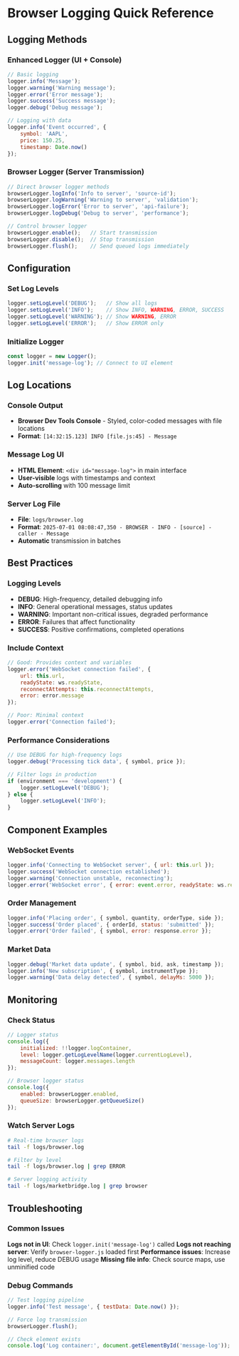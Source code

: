 # Browser Logging Quick Reference

## Logging Methods

### Enhanced Logger (UI + Console)

```javascript
// Basic logging
logger.info('Message');
logger.warning('Warning message');
logger.error('Error message');
logger.success('Success message');
logger.debug('Debug message');

// Logging with data
logger.info('Event occurred', {
    symbol: 'AAPL',
    price: 150.25,
    timestamp: Date.now()
});
```

### Browser Logger (Server Transmission)

```javascript
// Direct browser logger methods
browserLogger.logInfo('Info to server', 'source-id');
browserLogger.logWarning('Warning to server', 'validation');
browserLogger.logError('Error to server', 'api-failure');
browserLogger.logDebug('Debug to server', 'performance');

// Control browser logger
browserLogger.enable();   // Start transmission
browserLogger.disable();  // Stop transmission
browserLogger.flush();    // Send queued logs immediately
```

## Configuration

### Set Log Levels

```javascript
logger.setLogLevel('DEBUG');   // Show all logs
logger.setLogLevel('INFO');    // Show INFO, WARNING, ERROR, SUCCESS
logger.setLogLevel('WARNING'); // Show WARNING, ERROR
logger.setLogLevel('ERROR');   // Show ERROR only
```

### Initialize Logger

```javascript
const logger = new Logger();
logger.init('message-log'); // Connect to UI element
```

## Log Locations

### Console Output

- **Browser Dev Tools Console** - Styled, color-coded messages with file locations
- **Format**: `[14:32:15.123] INFO [file.js:45] - Message`

### Message Log UI

- **HTML Element**: `<div id="message-log">` in main interface
- **User-visible** logs with timestamps and context
- **Auto-scrolling** with 100 message limit

### Server Log File

- **File**: `logs/browser.log`
- **Format**: `2025-07-01 08:08:47,350 - BROWSER - INFO - [source] - caller - Message`
- **Automatic** transmission in batches

## Best Practices

### Logging Levels

- **DEBUG**: High-frequency, detailed debugging info
- **INFO**: General operational messages, status updates
- **WARNING**: Important non-critical issues, degraded performance
- **ERROR**: Failures that affect functionality
- **SUCCESS**: Positive confirmations, completed operations

### Include Context

```javascript
// Good: Provides context and variables
logger.error('WebSocket connection failed', {
    url: this.url,
    readyState: ws.readyState,
    reconnectAttempts: this.reconnectAttempts,
    error: error.message
});

// Poor: Minimal context
logger.error('Connection failed');
```

### Performance Considerations

```javascript
// Use DEBUG for high-frequency logs
logger.debug('Processing tick data', { symbol, price });

// Filter logs in production
if (environment === 'development') {
    logger.setLogLevel('DEBUG');
} else {
    logger.setLogLevel('INFO');
}
```

## Component Examples

### WebSocket Events

```javascript
logger.info('Connecting to WebSocket server', { url: this.url });
logger.success('WebSocket connection established');
logger.warning('Connection unstable, reconnecting');
logger.error('WebSocket error', { error: event.error, readyState: ws.readyState });
```

### Order Management

```javascript
logger.info('Placing order', { symbol, quantity, orderType, side });
logger.success('Order placed', { orderId, status: 'submitted' });
logger.error('Order failed', { symbol, error: response.error });
```

### Market Data

```javascript
logger.debug('Market data update', { symbol, bid, ask, timestamp });
logger.info('New subscription', { symbol, instrumentType });
logger.warning('Data delay detected', { symbol, delayMs: 5000 });
```

## Monitoring

### Check Status

```javascript
// Logger status
console.log({
    initialized: !!logger.logContainer,
    level: logger.getLogLevelName(logger.currentLogLevel),
    messageCount: logger.messages.length
});

// Browser logger status
console.log({
    enabled: browserLogger.enabled,
    queueSize: browserLogger.getQueueSize()
});
```

### Watch Server Logs

```bash
# Real-time browser logs
tail -f logs/browser.log

# Filter by level
tail -f logs/browser.log | grep ERROR

# Server logging activity
tail -f logs/marketbridge.log | grep browser
```

## Troubleshooting

### Common Issues

**Logs not in UI**: Check `logger.init('message-log')` called
**Logs not reaching server**: Verify `browser-logger.js` loaded first
**Performance issues**: Increase log level, reduce DEBUG usage
**Missing file info**: Check source maps, use unminified code

### Debug Commands

```javascript
// Test logging pipeline
logger.info('Test message', { testData: Date.now() });

// Force log transmission
browserLogger.flush();

// Check element exists
console.log('Log container:', document.getElementById('message-log'));
```
